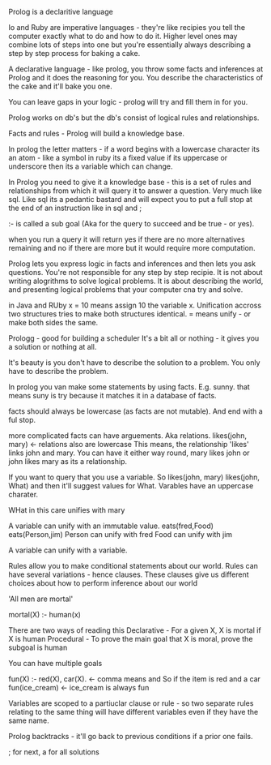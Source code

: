 Prolog is a declaritive language

Io and Ruby are imperative languages - they're like recipies you tell the computer exactly what to do and how to do  it. Higher level ones may combine lots of steps into one but you're essentially always describing a step by step process for baking a cake.

A declarative language - like prolog, you throw some facts and inferences at Prolog and it does the reasoning for you. You describe the characteristics of the cake and it'll bake you one.

You can leave gaps in your logic - prolog will try and fill them in for you.

Prolog works on db's but the db's consist of logical rules and relationships.

Facts and rules - Prolog will build a knowledge base.

In prolog the letter matters - if a word begins with a lowercase character its an atom - like a symbol in ruby its a fixed value
if its uppercase or underscore then its a variable which can change.

In Prolog you need to give it a knowledge base - this is a set of rules and relationships from which it will query it to answer a question. Very much like sql.
Like sql its a pedantic bastard and will expect you to put a full stop at the end of an instruction like in sql and ;

:- is called a sub goal (Aka for the query to succeed and be true - or yes).

when you run a query it will return yes if there are no more alternatives remaining and no if there are more but it would require more computation.

Prolog lets you express logic in facts and inferences and then lets you ask questions. You're not responsible for any step by step recipie. It is not about writing alogrithms to solve logical problems. It is about describing the world, and presenting logical problems that your computer cna try and solve.


in Java and RUby x = 10 means assign 10 the variable x.
Unification accross two structures tries to make both structures identical.
= means unify - or make both sides the same.

Prologg - good for building a scheduler
It's a bit all or nothing - it gives you a solution or nothing at all.

It's beauty is you don't have to describe the solution to a problem.
You only have to describe the problem.


In prolog you van make some statements by using facts.
E.g. sunny.
that means suny is try because it matches it in a database of facts.

facts should always be lowercase (as facts are not mutable). And end with a ful stop.

more complicated facts can have arguements. Aka relations.
likes(john, mary)  <- relations also are lowercase
This means, the relationship 'likes' links john and mary.
You can have it either way round, mary likes john or john likes mary as its a relationship.

If you want to query that you use a variable.
So likes(john, mary)
likes(john, What) and then it'll suggest values for What.
Varables have an uppercase charater.

WHat in this care unifies with mary

A variable can unify with an immutable value.
eats(fred,Food)
eats(Person,jim)
Person can unify with fred
Food can unify with jim

A variable can unify with a variable.


Rules allow you to make conditional statements about our world.
Rules can have several variations - hence clauses.
These clauses give us different choices about how to perform inference about our world

'All men are mortal'

mortal(X) :- human(x)

There are two ways of reading this
Declarative - For a given X, X is mortal if X is human
Procedural - To prove the main goal that X is moral, prove the subgoal is human

You can have multiple goals

fun(X) :- red(X), car(X). <- comma means and  So if the item is red and a car
fun(ice_cream) <- ice_cream is always fun

Variables are scoped to a partiuclar clause or rule - so two separate rules relating to the same thing will have different variables even if they have the same name.

Prolog backtracks - it'll go back to previous conditions if a prior one fails.

; for next, a for all solutions



